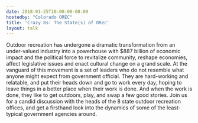 ```yaml
---
date: 2018-01-25T10:00:00-08:00
hostedby: "Colorado OREC"
title: 'Crazy 8s: The State(s) of ORec'
layout: talk
---
```


Outdoor recreation has undergone a dramatic transformation from an under-valued industry into a powerhouse with $887 billion of economic impact and the political force to revitalize community, reshape economies, affect legislative issues and enact cultural change on a grand scale. At the vanguard of this movement is a set of leaders who do not resemble what anyone might expect from government official. They are hard-working and relatable, and put their heads down and go to work every day, hoping to leave things in a better place when their work is done. And when the work is done, they like to get outdoors, play, and swap a few good stories. Join us for a candid discussion with the heads of the 8 state outdoor recreation offices, and get a firsthand look into the dynamics of some of the least-typical government agencies around.
